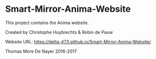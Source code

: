 # Smart-Mirror-Anima-Website

This project contains the Anima website.

Created by Christophe Huybrechts & Robin de Pauw

Website URL: https://delta-473.github.io/Smart-Mirror-Anima-Website/

Thomas More De Nayer 2016-2017
